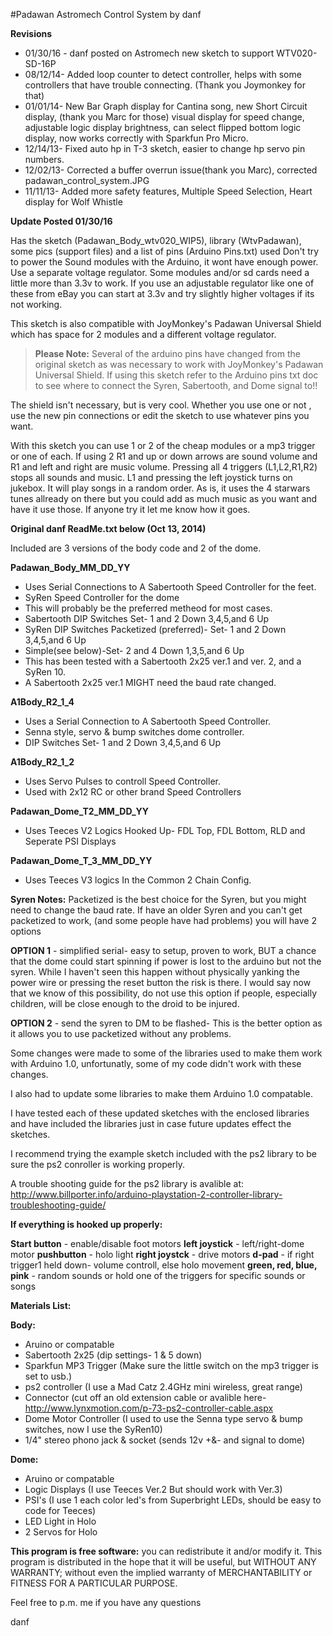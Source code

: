 #Padawan Astromech Control System by danf

**Revisions**
- 01/30/16 - danf posted on Astromech new sketch to support WTV020-SD-16P
- 08/12/14- Added loop counter to detect controller, helps with some controllers that have trouble connecting. (Thank you Joymonkey for that)
- 01/01/14- New Bar Graph display for Cantina song, new Short Circuit display, (thank you Marc for those) visual display for speed change, adjustable logic display brightness, can select flipped bottom logic display, now works correctly with Sparkfun Pro Micro.
- 12/14/13- Fixed auto hp in T-3 sketch, easier to change hp servo pin numbers.
- 12/02/13- Corrected a buffer overrun issue(thank you Marc), corrected padawan_control_system.JPG
- 11/11/13- Added more safety features, Multiple Speed Selection, Heart display for Wolf Whistle

**Update Posted 01/30/16**

Has the sketch (Padawan_Body_wtv020_WIP5), library (WtvPadawan), some pics (support files) and a list of pins (Arduino Pins.txt) used
Don't try to power the Sound modules with the Arduino, it wont have enough power. Use a separate voltage regulator.
Some modules and/or sd cards need a little more than 3.3v to work. If you use an adjustable regulator like one of these from eBay you can start at 3.3v and try slightly higher voltages if its not working.

This sketch is also compatible with JoyMonkey's Padawan Universal Shield which has space for 2 modules and a different voltage regulator.

> **Please Note:** Several of the arduino pins have changed from the original sketch as was necessary to work with JoyMonkey's Padawan Universal Shield. If using this sketch refer to the Arduino pins txt doc to see where to connect the Syren, Sabertooth, and Dome signal to!!

The shield isn't necessary, but is very cool. Whether you use one or not , use the new pin connections or edit the sketch to use whatever pins you want.

With this sketch you can use 1 or 2 of the cheap modules or a mp3 trigger or one of each. If using 2 R1 and up or down arrows are sound volume and R1 and left and right are music volume. Pressing all 4 triggers (L1,L2,R1,R2) stops all sounds and music. L1 and pressing the left joystick turns on jukebox. It will play songs in a random order. As is, it uses the 4 starwars tunes allready on there but you could add as much music as you want and have it use those.
If anyone try it let me know how it goes.

**Original danf ReadMe.txt below (Oct 13, 2014)**

Included are 3 versions of the body code and 2 of the dome.

**Padawan_Body_MM_DD_YY**
- Uses Serial Connections to A Sabertooth Speed Controller for the feet.
- SyRen Speed Controller for the dome
- This will probably be the preferred metheod for most cases.
- Sabertooth DIP Switches Set- 1 and 2 Down 3,4,5,and 6 Up
- SyRen DIP Switches Packetized (preferred)- Set- 1 and 2 Down 3,4,5,and 6 Up
- Simple(see below)-Set- 2 and 4 Down 1,3,5,and 6 Up
- This has been tested with a Sabertooth 2x25 ver.1 and ver. 2, and a SyRen 10. 
- A Sabertooth 2x25 ver.1  MIGHT need the baud rate changed.

**A1Body_R2_1_4**
- Uses a Serial Connection to A Sabertooth Speed Controller. 
- Senna style, servo & bump switches dome controller.
- DIP Switches Set- 1 and 2 Down 3,4,5,and 6 Up

**A1Body_R2_1_2** 
- Uses Servo Pulses to controll Speed Controller.
- Used with 2x12 RC or other brand Speed Controllers

**Padawan_Dome_T2_MM_DD_YY**
- Uses Teeces V2 Logics  Hooked Up- FDL Top, FDL Bottom, RLD and Seperate PSI Displays

**Padawan_Dome_T_3_MM_DD_YY**
- Uses Teeces V3 logics In the Common 2 Chain Config.

**Syren Notes:**
Packetized is the best choice for the Syren, but you might need to change the baud rate.
If have an older Syren and you can't get packetized to work, (and some people have had problems) you will have 2 options

**OPTION 1** - simplified serial- easy to setup, proven to work, 
          BUT a chance that the dome could start spinning if power is lost to the arduino but not the syren. 
          While I haven't seen this happen without physically yanking the power wire or pressing the reset button the risk is there. 
          I would say now that we know of this possibility, do not use this option if people, 
          especially children, will be close enough to the droid to be injured.

**OPTION 2** - send the syren to DM to be flashed- This is the better option as it allows you to use packetized without any problems.

Some changes were made to some of the libraries used to make them work with Arduino 1.0, unfortunatly, some of my code didn't work with these changes.

I also had to update some libraries to make them Arduino 1.0 compatable.

I have tested each of these updated sketches with the enclosed libraries and have included the libraries just in case future updates effect the sketches.

I recommend trying the example sketch included with the ps2 library to be sure the ps2 conroller is working properly.

A trouble shooting guide for the ps2 library is avalible at:
http://www.billporter.info/arduino-playstation-2-controller-library-troubleshooting-guide/

**If everything is hooked up properly:**

**Start button** - enable/disable foot motors
**left joystick** - left/right-dome motor
**pushbutton** - holo light
**right joystck** - drive motors
**d-pad** - if right trigger1 held down- volume controll, else holo movement
**green, red, blue, pink** - random sounds or hold one of the triggers for specific sounds or songs


**Materials List:**

**Body:**
- Aruino or compatable
- Sabertooth 2x25  (dip settings- 1 & 5 down)
- Sparkfun MP3 Trigger (Make sure the little switch on the mp3 trigger is set to usb.)
- ps2 controller (I use a Mad Catz 2.4GHz mini wireless, great range)
- Connector (cut off an old extension cable or avalible here- http://www.lynxmotion.com/p-73-ps2-controller-cable.aspx
- Dome Motor Controller (I used to use the Senna type servo & bump switches, now I use the SyRen10)
- 1/4" stereo phono jack & socket (sends 12v +&- and signal to dome)

**Dome:**
- Aruino or compatable
- Logic Displays (I use Teeces Ver.2 But should work with Ver.3)
- PSI's (I use 1 each color led's from Superbright LEDs, should be easy to code for Teeces)
- LED Light in Holo
- 2 Servos for Holo

**This program is free software:** you can redistribute it and/or modify it. This program is distributed in the hope that it will be useful, but WITHOUT ANY WARRANTY; without even the implied warranty of MERCHANTABILITY or FITNESS FOR A PARTICULAR PURPOSE.

Feel free to p.m. me if you have any questions

danf
